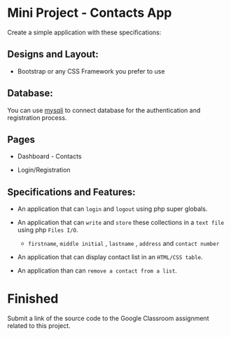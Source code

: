 # Mini Project - Contacts App

Create a simple application with these specifications:

## Designs and Layout:

* Bootstrap or any CSS Framework you prefer to use


## Database:

You can use [mysqli](http://programmerblog.net/php-mysqli-tutorial-for-beginners/) to connect database for the authentication and registration process.


## Pages

* Dashboard - Contacts

* Login/Registration

## Specifications and Features:

* An application that can `login` and `logout` using php super globals.

* An application that can `write` and `store` these collections in a `text file` using php `Files I/O`.

   - `firstname`, `middle initial` , `lastname` , `address` and `contact number` 

* An application that can display contact list in an `HTML/CSS table`.

* An application than can `remove a contact from a list`.


# Finished

Submit a link of the source code to the Google Classroom assignment related to this project.
